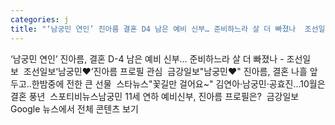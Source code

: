 ```yaml
---
categories: j
title: "‘남궁민 연인’ 진아름 결혼 D4 남은 예비 신부… 준비하느라 살 더 빠졌나  조선일보  조선일보"
---
```

‘남궁민 연인’ 진아름, 결혼 D-4 남은 예비 신부… 준비하느라 살 더 빠졌나 - 조선일보&nbsp;&nbsp;조선일보‘남궁민♥’진아름 프로필 관심&nbsp;&nbsp;금강일보"남궁민♥" 진아름, 결혼 나흘 앞두고..한밤중에 전한 큰 선물&nbsp;&nbsp;스타뉴스"꽃길만 걸어요~" 김연아·남궁민·공효진…10월은 결혼 풍년&nbsp;&nbsp;스포티비뉴스남궁민 11세 연하 예비신부, 진아름 프로필은?&nbsp;&nbsp;금강일보Google 뉴스에서 전체 콘텐츠 보기
